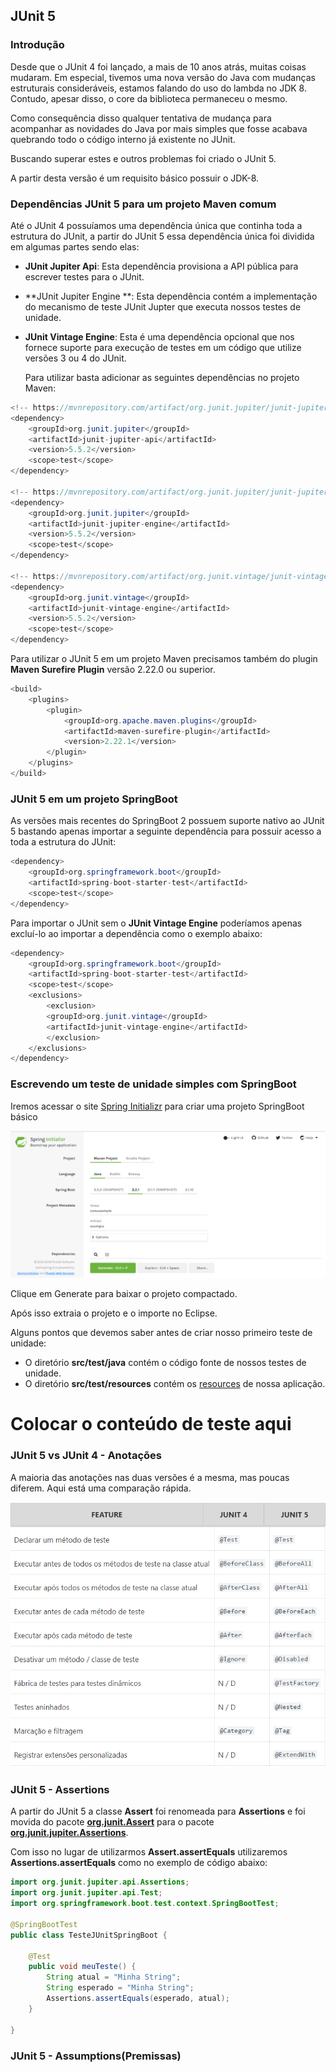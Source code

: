 ## JUnit 5



### Introdução

Desde que o JUnit 4 foi lançado, a mais de 10 anos atrás, muitas coisas mudaram.  Em especial, tivemos uma nova versão do Java com mudanças estruturais consideráveis, estamos falando do uso do lambda no JDK 8. Contudo, apesar disso, o core da biblioteca permaneceu o mesmo. 

Como consequência disso qualquer tentativa de mudança para acompanhar as novidades do Java por mais simples que fosse acabava quebrando todo o código interno já existente no JUnit.

Buscando superar estes e outros problemas foi criado o JUnit 5.

A partir desta versão é um requisito básico possuir o JDK-8.



### Dependências JUnit 5 para um projeto Maven comum

Até o JUnit 4 possuíamos uma dependência única que continha toda a estrutura do JUnit, a partir do JUnit 5 essa dependência única foi dividida em algumas partes sendo elas:

* **JUnit Jupiter Api**: Esta dependência provisiona a API pública para escrever testes para o JUnit.
* **JUnit Jupiter Engine **: Esta dependência contém a implementação do mecanismo de teste JUnit Jupter que executa nossos testes de unidade.
* **JUnit Vintage Engine**: Esta é uma dependência opcional que nos fornece suporte para execução de testes em um código que utilize versões 3 ou 4 do JUnit.



 	Para utilizar basta adicionar as seguintes dependências no projeto Maven:

```java
<!-- https://mvnrepository.com/artifact/org.junit.jupiter/junit-jupiter-api -->
<dependency>
    <groupId>org.junit.jupiter</groupId>
    <artifactId>junit-jupiter-api</artifactId>
    <version>5.5.2</version>
    <scope>test</scope>
</dependency>
		
<!-- https://mvnrepository.com/artifact/org.junit.jupiter/junit-jupiter-engine -->
<dependency>
    <groupId>org.junit.jupiter</groupId>
    <artifactId>junit-jupiter-engine</artifactId>
    <version>5.5.2</version>
    <scope>test</scope>
</dependency>

<!-- https://mvnrepository.com/artifact/org.junit.vintage/junit-vintage-engine -->
<dependency>
    <groupId>org.junit.vintage</groupId>
    <artifactId>junit-vintage-engine</artifactId>
    <version>5.5.2</version>
    <scope>test</scope>
</dependency>

```



Para utilizar o JUnit 5 em um projeto Maven precisamos também do plugin  **Maven Surefire Plugin** versão 2.22.0 ou superior.

```java
<build>
    <plugins>
        <plugin>
            <groupId>org.apache.maven.plugins</groupId>
            <artifactId>maven-surefire-plugin</artifactId>
            <version>2.22.1</version>
        </plugin>
    </plugins>
</build>
```



### JUnit 5 em um projeto SpringBoot

As versões mais recentes do SpringBoot 2 possuem suporte nativo ao JUnit 5 bastando apenas importar a seguinte dependência para possuir acesso a toda a estrutura do JUnit:

```java
<dependency>
	<groupId>org.springframework.boot</groupId>
	<artifactId>spring-boot-starter-test</artifactId>
	<scope>test</scope>
</dependency>
```



 Para importar o JUnit sem o **JUnit Vintage Engine** poderíamos apenas excluí-lo ao importar a dependência como o exemplo abaixo:

```java
<dependency>
	<groupId>org.springframework.boot</groupId>
	<artifactId>spring-boot-starter-test</artifactId>
	<scope>test</scope>
	<exclusions>
		<exclusion>
		<groupId>org.junit.vintage</groupId>
		<artifactId>junit-vintage-engine</artifactId>
		</exclusion>
	</exclusions>
</dependency>
```



### Escrevendo um teste de unidade simples com SpringBoot

Iremos acessar o site  [Spring Initializr](https://start.spring.io/) para criar uma projeto SpringBoot básico

<img src="./imagens/spring-initializr.png"/>

Clique em Generate para baixar o projeto compactado.

Após isso extraia o projeto e o importe no Eclipse.

Alguns pontos que devemos saber antes de criar nosso primeiro teste de unidade:

* O diretório  **src/test/java**  contém o código fonte de nossos testes de unidade.
* O diretório **src/test/resources**  contém os [resources](http://makble.com/what-is-the-srcmainresources-folder-for-in-java-project) de nossa aplicação.



# Colocar o conteúdo de teste aqui







### JUnit 5 vs JUnit 4 - Anotações

A maioria das anotações nas duas versões é a mesma, mas poucas diferem. Aqui está uma comparação rápida. 



<img src="./imagens/features.png"/>



### JUnit 5 - Assertions

A partir do JUnit 5 a classe **Assert** foi renomeada para **Assertions** e foi movida do pacote  [**org.junit.Assert**](http://junit.org/junit4/javadoc/4.12/org/junit/Assert.html)  para o pacote  [**org.junit.jupiter.Assertions**](http://junit.org/junit5/docs/current/api/org/junit/jupiter/api/Assertions.html).

Com isso no lugar de utilizarmos **Assert.assertEquals** utilizaremos **Assertions.assertEquals** como no exemplo de código abaixo:

```java
import org.junit.jupiter.api.Assertions;
import org.junit.jupiter.api.Test;
import org.springframework.boot.test.context.SpringBootTest;

@SpringBootTest
public class TesteJUnitSpringBoot {

	@Test
	public void meuTeste() {
		String atual = "Minha String";
		String esperado = "Minha String";
		Assertions.assertEquals(esperado, atual);
	}
	
}
```



### JUnit 5 - Assumptions(Premissas)





